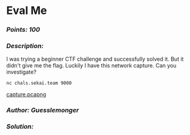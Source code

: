 # Eval Me

### _Points: 100_

### _Description:_

I was trying a beginner CTF challenge and successfully solved it. But it didn't give me the flag. Luckily I have this network capture. Can you investigate?

`nc chals.sekai.team 9000`

[capture.pcapng](https://github.com/shmily-2010/CTF_Writeups/blob/main/Project%20SEKAI%20CTF%202023/For/Eval%20Me/capture.pcapng)

### _Author: Guesslemonger_

### _Solution:_

